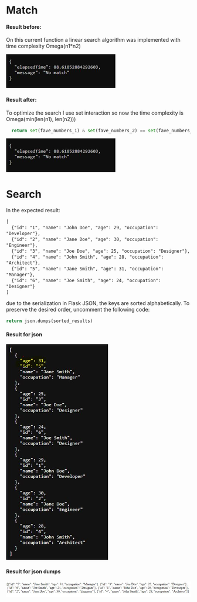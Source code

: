 <h1>Match</h1>
<h4>Result before:</h4>
<p>On this current function a linear search algorithm was implemented with time complexity Omega(n1*n2)</p>
<img src=img/before.JPG>

<h4>Result after:</h4>
<p> To optimize the search I use set interaction so now the time complexity is Omega(min(len(n1), len(n2)))</p>

 ```python
   return set(fave_numbers_1) & set(fave_numbers_2) == set(fave_numbers_2)
 ```

<img src=img/after.JPG>

<h1>Search</h1>

In the expected result:
```
[
  {"id": "1", "name": "John Doe", "age": 29, "occupation": "Developer"},
  {"id": "2", "name": "Jane Doe", "age": 30, "occupation": "Engineer"},
  {"id": "3", "name": "Joe Doe", "age": 25, "occupation": "Designer"},
  {"id": "4", "name": "John Smith", "age": 28, "occupation": "Architect"},
  {"id": "5", "name": "Jane Smith", "age": 31, "occupation": "Manager"},
  {"id": "6", "name": "Joe Smith", "age": 24, "occupation": "Designer"}
]
```
due to the serialization in Flask JSON, the keys are sorted alphabetically. To preserve the desired order, uncomment the following code:

```python
return json.dumps(sorted_results)
```
<h4>Result for json</h4>
<img src="img/json.JPG">
<h4>Result for json dumps</h4>
<img src="img/jsondump.JPG">






